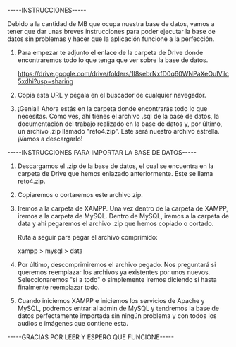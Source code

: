 -----INSTRUCCIONES-----

Debido a la cantidad de MB que ocupa nuestra base de datos, vamos a tener que dar unas breves instrucciones para poder ejecutar la base de datos sin problemas y hacer que la aplicación funcione a la perfección.

1. Para empezar te adjunto el enlace de la carpeta de Drive donde encontraremos todo lo que tenga que ver sobre la base de datos.


    https://drive.google.com/drive/folders/1I8sebrNxfD0q60WNPaXeOuIVilc5xdhi?usp=sharing
    

2. Copia esta URL y pégala en el buscador de cualquier navegador.

3. ¡Genial! Ahora estás en la carpeta donde encontrarás todo lo que necesitas. Como ves, ahí tienes el archivo .sql de la base de datos, la documentación del trabajo realizado en la base de datos y, por último, un archivo .zip llamado "reto4.zip". Este será nuestro archivo estrella. ¡Vamos a descargarlo!

-----INSTRUCCIONES PARA IMPORTAR LA BASE DE DATOS-----

1. Descargamos el .zip de la base de datos, el cual se encuentra en la carpeta de Drive que hemos enlazado anteriormente. Este se llama reto4.zip.

2. Copiaremos o cortaremos este archivo zip.

3. Iremos a la carpeta de XAMPP. Una vez dentro de la carpeta de XAMPP, iremos a la carpeta de MySQL. Dentro de MySQL, iremos a la carpeta de data y ahí pegaremos el archivo .zip que hemos copiado o cortado.

    Ruta a seguir para pegar el archivo comprimido:

    xampp > mysql > data

4. Por último, descomprimiremos el archivo pegado. Nos preguntará si queremos reemplazar los archivos ya existentes por unos nuevos. Seleccionaremos "sí a todo" o simplemente iremos diciendo sí hasta finalmente reemplazar todo.

5. Cuando iniciemos XAMPP e iniciemos los servicios de Apache y MySQL, podremos entrar al admin de MySQL y tendremos la base de datos perfectamente importada sin ningún problema y con todos los audios e imágenes que contiene esta.

-----GRACIAS POR LEER Y ESPERO QUE FUNCIONE-----
